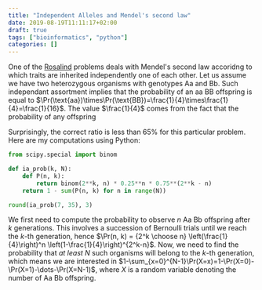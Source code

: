 ```yaml
---
title: "Independent Alleles and Mendel's second law"
date: 2019-08-19T11:11:17+02:00
draft: true
tags: ["bioinformatics", "python"]
categories: []
---
```


<!--more-->

One of the [Rosalind](http://rosalind.info/) problems deals with Mendel's second law accoridng to which traits are inherited independently one of each other. Let us assume we have two heterozygous organisms with genotypes Aa and Bb. Such independant assortment implies that the probability of an aa BB offspring is equal to $\Pr(\text{aa})\times\Pr(\text{BB})=\frac{1}{4}\times\frac{1}{4}=\frac{1}{16}$. The value $\frac{1}{4}$ comes from the fact that the probability of any offspring

Surprisingly, the correct ratio is less than 65% for this particular problem. Here are my computations using Python:

```python
from scipy.special import binom

def ia_prob(k, N):
    def P(n, k):
        return binom(2**k, n) * 0.25**n * 0.75**(2**k - n)
    return 1 - sum(P(n, k) for n in range(N))

round(ia_prob(7, 35), 3)
```

We first need to compute the probability to observe $n$ Aa Bb offspring after $k$ generations. This involves a succession of Bernoulli trials until we reach the $k$-th generation, hence $\Pr(n, k) = {2^k \choose n} \left(\frac{1}{4}\right)^n \left(1-\frac{1}{4}\right)^{2^k-n}$. Now, we need to find the probability that _at least_ $N$ such organisms will belong to the $k$-th generation, which means we are interested in $1-\sum_{x=0}^{N-1}\Pr(X=x)=1-\Pr(X=0)-\Pr(X=1)-\dots-\Pr(X=N-1)$, where $X$ is a random variable denoting the number of Aa Bb offspring.
